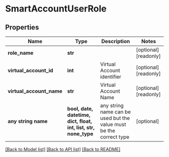 # SmartAccountUserRole


## Properties
Name | Type | Description | Notes
------------ | ------------- | ------------- | -------------
**role_name** | **str** |  | [optional] [readonly] 
**virtual_account_id** | **int** | Virtual Account identifier | [optional] [readonly] 
**virtual_account_name** | **str** | Virtual Account Name | [optional] [readonly] 
**any string name** | **bool, date, datetime, dict, float, int, list, str, none_type** | any string name can be used but the value must be the correct type | [optional]

[[Back to Model list]](../README.md#documentation-for-models) [[Back to API list]](../README.md#documentation-for-api-endpoints) [[Back to README]](../README.md)



